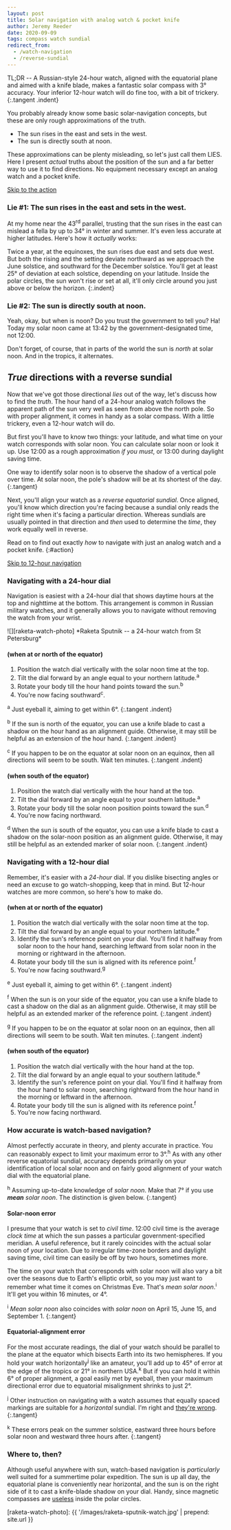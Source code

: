 ```yaml
---
layout: post
title: Solar navigation with analog watch & pocket knife
author: Jeremy Reeder
date: 2020-09-09
tags: compass watch sundial
redirect_from:
  - /watch-navigation
  - /reverse-sundial
---
```


TL;DR -- A Russian-style 24-hour watch, aligned with the equatorial plane and
aimed with a knife blade, makes a fantastic solar compass with 3° accuracy. Your inferior
12-hour watch will do fine too, with a bit of trickery.
{:.tangent .indent}

You probably already know some basic solar-navigation concepts, but these are
only rough approximations of the truth.
- The sun rises in the east and sets in the west.
- The sun is directly south at noon.

These approximations can be plenty misleading, so let's just call them LIES.
Here I present _actual_ truths about the position of the sun and a far better
way to use it to find directions. No equipment necessary except an analog
watch and a pocket knife.

<a class="btn" href="#action">Skip to the action</a>

### Lie #1: The sun rises in the east and sets in the west.

At my home near the 43<sup>rd</sup> parallel, trusting that the sun rises in
the east can mislead a fella by up to 34° in winter and summer. It's even less
accurate at higher latitudes. Here's how it _actually_ works:

Twice a year, at the equinoxes, the sun rises due east and sets due west.
But both the rising and the setting deviate northward as we
approach the June solstice, and southward for the
December solstice. You'll get at least 25° of deviation at each solstice,
depending on your latitude. Inside the polar circles, the sun won't
rise or set at all, it'll only circle around you just above or below the
horizon.
{:.indent}

### Lie #2: The sun is directly south at noon.

Yeah, okay, but when is noon? Do you trust the government to tell you? Ha!
Today my solar noon came at 13:42 by the government-designated time, not 12:00.

Don't forget, of course, that in parts of the world the sun is _north_ at solar
noon. And in the tropics, it alternates.

## _True_ directions with a reverse sundial

Now that we've got those directional _lies_ out of the way, let's discuss how
to find the _truth_. The hour hand of a 24-hour analog watch follows the
apparent path of the sun very well as seen from above the north pole. So with
proper alignment, it comes in handy as a solar compass. With a little trickery,
even a 12-hour watch will do.

But first you'll have to know two things: your latitude, and what time on your
watch corresponds with solar noon. You can calculate solar noon or look it up.
Use 12:00 as a rough approximation _if you must_, or 13:00 during daylight
saving time.

One way to identify solar noon is to observe the shadow of a vertical pole over
time. At solar noon, the pole's shadow will be at its shortest of the day.
{:.tangent}

Next, you'll align your watch as a _reverse equatorial sundial_. Once aligned,
you'll know which direction you're facing because a sundial only reads the
right time when it's facing a particular direction. Whereas sundials are
usually pointed in that direction and _then_ used to determine the _time_, they
work equally well in reverse.

Read on to find out exactly _how_ to navigate with just an analog watch and a
pocket knife.
{:#action}

<a class="btn" href="#navigating-with-a-12-hour-dial">Skip to 12-hour navigation</a>

### Navigating with a 24-hour dial

Navigation is easiest with a 24-hour dial that shows daytime hours at the top
and nighttime at the bottom. This arrangement is common in Russian military
watches, and it generally allows you to navigate without removing the watch
from your wrist.

<div class="gallery indent" markdown="1">
![][raketa-watch-photo]
*Raketa Sputnik -- a 24-hour watch from St Petersburg*
</div>

#### (when at or north of the equator)
1. Position the watch dial vertically with the solar noon time at the top.
2. Tilt the dial forward by an angle equal to your northern latitude.<sup>a</sup>
3. Rotate your body till the hour hand points toward the sun.<sup>b</sup>
4. You're now facing southward<sup>c</sup>.

<sup>a</sup> Just eyeball it, aiming to get within 6°.
{:.tangent .indent}

<sup>b</sup> If the sun is north of the equator, you can use a knife blade to
cast a shadow on the hour hand as an alignment guide. Otherwise, it may still
be helpful as an extension of the hour hand.
{:.tangent .indent}

<sup>c</sup> If you happen to be on the equator at solar noon on an equinox,
then all directions will seem to be south. Wait ten minutes.
{:.tangent .indent}

#### (when south of the equator)
1. Position the watch dial vertically with the hour hand at the top.
2. Tilt the dial forward by an angle equal to your southern latitude.<sup>a</sup>
3. Rotate your body till the solar noon position points toward the sun.<sup>d</sup>
4. You're now facing northward.

<sup>d</sup> When the sun is south of the equator, you can use a knife blade to
cast a shadow on the solar-noon position as an alignment guide. Otherwise, it
may still be helpful as an extended marker of solar noon.
{:.tangent .indent}

### Navigating with a 12-hour dial

Remember, it's easier with a _24-hour_ dial. If you dislike bisecting angles or
need an excuse to go watch-shopping, keep that in mind. But 12-hour watches are
more common, so here's how to make do.

#### (when at or north of the equator)

1. Position the watch dial vertically with the solar noon time at the top.
2. Tilt the dial forward by an angle equal to your northern latitude.<sup>e</sup>
3. Identify the sun's reference point on your dial. You'll find it halfway from solar noon to the hour hand, searching leftward from solar noon in the morning or rightward in the afternoon.
4. Rotate your body till the sun is aligned with its reference point.<sup>f</sup>
5. You're now facing southward.<sup>g</sup>

<sup>e</sup> Just eyeball it, aiming to get within 6°.
{:.tangent .indent}

<sup>f</sup> When the sun is on your side of the equator, you can use a knife
blade to cast a shadow on the dial as an alignment guide. Otherwise, it may
still be helpful as an extended marker of the reference point.
{:.tangent .indent}

<sup>g</sup> If you happen to be on the equator at solar noon on an equinox,
then all directions will seem to be south. Wait ten minutes.
{:.tangent .indent}

#### (when south of the equator)

1. Position the watch dial vertically with the hour hand at the top.
2. Tilt the dial forward by an angle equal to your southern latitude.<sup>e</sup>
3. Identify the sun's reference point on your dial. You'll find it halfway from the hour hand to solar noon, searching rightward from the hour hand in the morning or leftward in the afternoon.
4. Rotate your body till the sun is aligned with its reference point.<sup>f</sup>
5. You're now facing northward.

### How accurate is watch-based navigation?

Almost perfectly accurate in theory, and plenty accurate in practice. You can
reasonably expect to limit your maximum error to 3°.<sup>h</sup> As with any
other reverse equatorial sundial, accuracy depends primarily on your
identification of local solar noon and on fairly good alignment of your watch
dial with the equatorial plane.

<sup>h</sup> Assuming up-to-date knowledge of _solar noon_. Make that 7° if you
use _**mean** solar noon_. The distinction is given below.
{:.tangent}

#### Solar-noon error

I presume that your watch is set to _civil time_. 12:00 civil time is the
average _clock time_ at which the sun passes a particular government-specified
meridian. A useful reference, but it rarely coincides with the actual solar
noon of _your_ location. Due to irregular time-zone borders and daylight saving
time, civil time can easily be off by two hours, sometimes more.

The time on your watch that corresponds with solar noon will also vary a bit
over the seasons due to Earth's elliptic orbit, so you may just want to
remember what time it comes on Christmas Eve. That's _mean solar
noon_.<sup>i</sup> It'll get you within 16 minutes, or 4°.

<sup>i</sup> _Mean solar noon_ also coincides with _solar noon_ on April 15,
June 15, and September 1.
{:.tangent}

#### Equatorial-alignment error

For the most accurate readings, the dial of your watch should be parallel to
the plane at the equator which bisects Earth into its two hemispheres. If you
hold your watch horizontally<sup>j</sup> like an amateur, you'll add up to 45°
of error at the edge of the tropics or 21° in northern USA.<sup>k</sup> But if
you can hold it within 6° of proper alignment, a goal easily met by eyeball,
then your maximum directional error due to equatorial misalignment shrinks to
just 2°.

<sup>j</sup> Other instruction on navigating with a watch assumes that equally
spaced markings are suitable for a _horizontal_ sundial. I'm right and [they're
wrong][bicevskis-error].
{:.tangent}

<sup>k</sup> These errors peak on the summer solstice, eastward three hours
before solar noon and westward three hours after.
{:.tangent}

### Where to, then?

Although useful anywhere with sun, watch-based navigation is _particularly_
well suited for a summertime polar expedition. The sun is up all day, the
equatorial plane is conveniently near horizontal, and the sun is on the right
side of it to cast a knife-blade shadow on your dial. Handy, since magnetic
compasses are [useless][compass-failure] inside the polar circles.


[raketa-watch-photo]:   {{ '/images/raketa-sputnik-watch.jpg'   | prepend: site.url }}

[bicevskis-error]:  http://www.wildwoodsurvival.com/survival/navigation/rbsolarnav/index.html
[compass-failure]:  https://cultofsea.com/general/using-magnetic-compass-in-polar-regions/
